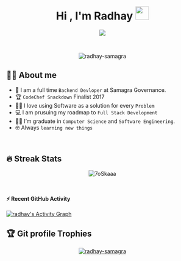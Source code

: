 <h1 align="center">Hi , I'm Radhay <img src="https://media.giphy.com/media/hvRJCLFzcasrR4ia7z/giphy.gif" width="35"></h1>
<p align="center">
  <a href="https://github.com/DenverCoder1/readme-typing-svg"><img src="https://readme-typing-svg.herokuapp.com?lines=Computer+Science+Enthusiast;Competitive+Programmer;DS%20|%20Algorithms%20|%20OOP%20;FOSSOLOGY;Platform%20Engineering;Always%20learning%20new%20things&center=true&width=500&height=50"></a>
</p>


<br>

<p align="center"> 
	<img src="https://komarev.com/ghpvc/?username=radhay-samagra&label=Profile%20views&color=0e75b6&style=plastic" alt="radhay-samagra" /> 
</p>


## :sassy_man:  About me
- :school: I am a full time `Backend Devloper` at Samagra Governance.
- :trophy: `CodeChef Snackdown` Finalist 2017
- :technologist: I love using Software as a solution for every `Problem`
- :computer: I am prusuing my roadmap to `Full Stack Development`
- :student: I’m graduate in `Computer Science` and `Software Engineering`.
- :nerd_face: Always `learning new things`

<br>

## 🔥 Streak Stats
<p align="center"><img src="https://github-readme-streak-stats.herokuapp.com/?user=radhay-samagra&theme=algolia" alt="7oSkaaa" /></p>

<br>
<br>

<summary><b>⚡ Recent GitHub Activity</b></summary>
  <br/>
   <a href="https://github.com/radhay-samagra"><img alt="radhay's Activity Graph" src="https://activity-graph.herokuapp.com/graph?username=radhay-samagra&custom_title=radhay's's%20Contribution%20Graph&theme=react-dark" /></a>
  <br/>
  
  ## :trophy: Git profile Trophies

<p align="center"> <a href="https://github.com/radhay-samagra/github-profile-trophy"><img src="https://github-profile-trophy.vercel.app/?username=radhay-samagra&theme=onedark&title=MultiLanguage,Commits,Issues,PullRequest,Repositories" alt="radhay-samagra" /></a> </p>

